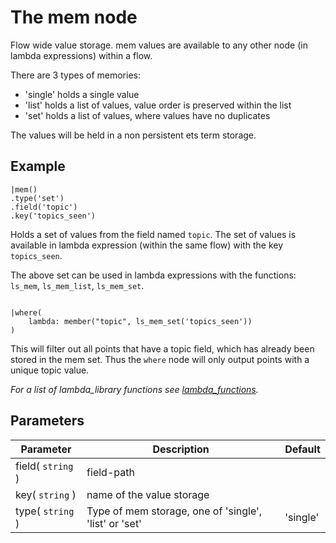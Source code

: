 The mem node
=====================

Flow wide value storage. mem values are available to any other node (in lambda expressions) within a flow.

There are 3 types of memories:

* 'single' holds a single value
* 'list' holds a list of values, value order is preserved within the list
* 'set' holds a list of values, where values have no duplicates

The values will be held in a non persistent ets term storage.

Example
-------
```dfs  
|mem()
.type('set')
.field('topic')
.key('topics_seen')

```
 
Holds a set of values from the field named `topic`.
The set of values is available in lambda expression (within the same flow) with the key `topics_seen`.



The above set can be used in lambda expressions with the functions: `ls_mem`, `ls_mem_list`, `ls_mem_set`.
```dfs

|where(
    lambda: member("topic", ls_mem_set('topics_seen')) 
)
```
    
This will filter out all points that have a topic field, which has already been stored in the mem set.
Thus the `where` node will only output points with a unique topic value.

_For a list of lambda_library functions see [lambda_functions](../dfs_script_language)._


Parameters
----------

Parameter     | Description | Default 
--------------|-------------|---------
field( `string` )| field-path  |
key( `string` )| name of the value storage | 
type( `string` )| Type of mem storage, one of 'single', 'list' or 'set' | 'single' 
 
